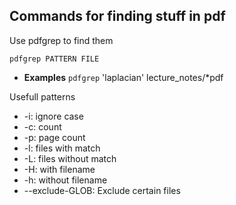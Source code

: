 ## Commands for finding stuff in pdf
Use pdfgrep to find them

`pdfgrep PATTERN FILE`
- **Examples**
`pdfgrep` 'laplacian' lecture\_notes/\*pdf

Usefull patterns
- -i: ignore case
- -c: count
- -p: page count
- -l: files with match 
- -L: files without match
- -H: with filename
- -h: without filename
- --exclude-GLOB: Exclude certain files
